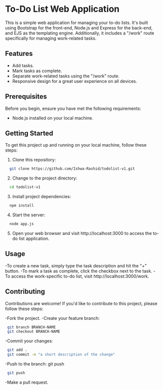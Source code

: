 # To-Do List Web Application

This is a simple web application for managing your to-do lists. It's built using Bootstrap for the front-end, Node.js and Express for the back-end, and EJS as the templating engine. Additionally, it includes a "/work" route specifically for managing work-related tasks.

## Features

- Add tasks.
- Mark tasks as complete.
- Separate work-related tasks using the "/work" route.
- Responsive design for a great user experience on all devices.

## Prerequisites

Before you begin, ensure you have met the following requirements:

- Node.js installed on your local machine.

## Getting Started

To get this project up and running on your local machine, follow these steps:

1. Clone this repository:

 ```bash
   git clone https://github.com/Ishwa-Rashid/todolist-v1.git
 ```

2. Change to the project directory:

 ```bash
   cd todolist-v1
 ```

3. Install project dependencies:

 ```bash
   npm install
 ```

4. Start the server:

 ```bash
   node app.js
 ```

5. Open your web browser and visit http://localhost:3000 to access the to-do list application.

## Usage

-To create a new task, simply type the task description and hit the "+" button.
-To mark a task as complete, click the checkbox next to the task.
-To access the work-specific to-do list, visit http://localhost:3000/work.

## Contributing
Contributions are welcome! If you'd like to contribute to this project, please follow these steps:

-Fork the project.
-Create your feature branch:

  ```bash
   git branch BRANCH-NAME
   git checkout BRANCH-NAME
  ```

-Commit your changes:

  ```bash
   git add .
   git commit -m "a short description of the change"
  ```

-Push to the branch: git push

  ```bash
   git push
  ```

-Make a pull request.
